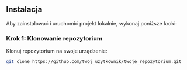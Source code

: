 ## Instalacja

Aby zainstalować i uruchomić projekt lokalnie, wykonaj poniższe kroki:

### Krok 1: Klonowanie repozytorium

Klonuj repozytorium na swoje urządzenie:
```bash
git clone https://github.com/twoj_uzytkownik/twoje_repozytorium.git
